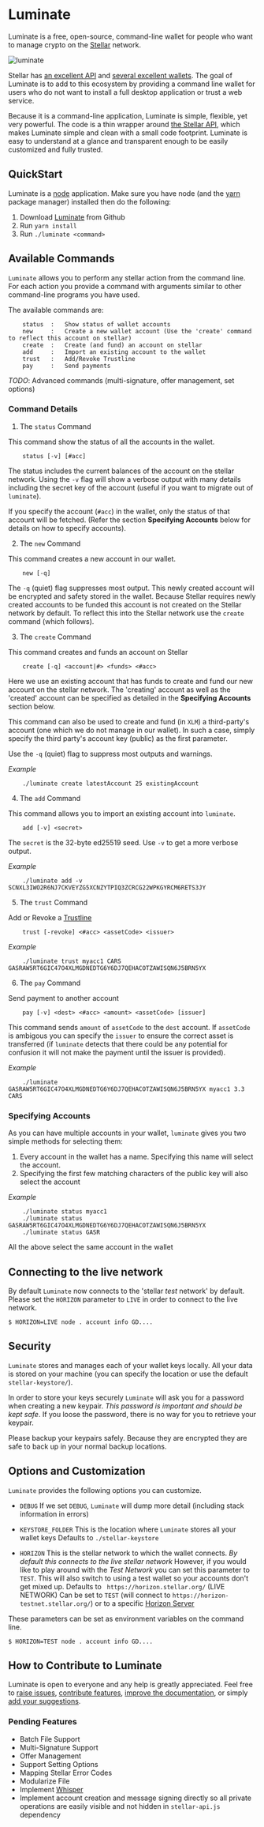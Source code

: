 # Luminate

Luminate is a free, open-source, command-line wallet for people who want
to manage crypto on the [Stellar](https://www.stellar.org/) network.

![luminate](icon_400x400.png)

Stellar has [an excellent API](https://www.stellar.org/developers/reference/)
and [several excellent wallets](https://www.stellar.org/lumens/wallets/).
The goal of Luminate is to add to this ecosystem by providing a command line
wallet for users who do not want to install a full desktop application or trust a web service.

Because it is a command-line application, Luminate is simple, flexible, yet very
powerful. The code is a thin wrapper around [the Stellar
API](https://www.stellar.org/developers/reference/), which makes Luminate simple
and clean with a small code footprint. Luminate is easy to understand
at a glance and transparent enough to be easily customized and fully
trusted.

## QuickStart
Luminate is a [node](https://nodejs.org/) application. Make sure you
have node (and the [yarn](https://yarnpkg.com/) package manager)
installed then do the following:

1. Download [Luminate](https://github.com/theproductiveprogrammer/luminate) from Github
2. Run `yarn install`
3. Run `./luminate <command>`

## Available Commands
`Luminate` allows you to perform any stellar action from the command
line. For each action you provide a command with arguments similar to
other command-line programs you have used.

The available commands are:

```
    status  :   Show status of wallet accounts
    new     :   Create a new wallet account (Use the 'create' command to reflect this account on stellar)
    create  :   Create (and fund) an account on stellar
    add     :   Import an existing account to the wallet
    trust   :   Add/Revoke Trustline
    pay     :   Send payments
```

*TODO*: Advanced commands (multi-signature, offer management, set options)

### Command Details
1. The `status` Command

This command show the status of all the accounts in the wallet.

        status [-v] [#acc]

The status includes the current balances of the account on the stellar
network. Using the `-v` flag will show a verbose output with many
details including the secret key of the account (useful if you want to
migrate out of `luminate`).

If you specify the account (`#acc`) in the wallet, only the status of
that account will be fetched. (Refer the section **Specifying Accounts**
below for details on how to specify accounts).

2. The `new` Command

This command creates a new account in our wallet.

        new [-q]

The `-q` (quiet) flag suppresses most output. This newly created account
will be encrypted and safety stored in the wallet. Because Stellar
requires newly created accounts to be funded this account is not created
on the Stellar network by default. To reflect this into the Stellar
network use the `create` command (which follows).

3. The `create` Command

This command creates and funds an account on Stellar

        create [-q] <account|#> <funds> <#acc>

Here we use an existing account that has funds to create and fund our
new account on the stellar network. The 'creating' account as well as the
'created' account can be specified as detailed in the **Specifying
Accounts** section below.

This command can also be used to create and fund (in `XLM`) a
third-party's account (one which we do not manage in our wallet). In
such a case, simply specify the third party's account key (public) as
the first parameter.

Use the `-q` (quiet) flag to suppress most outputs and warnings.

*Example*

        ./luminate create latestAccount 25 existingAccount

4. The `add` Command

This command allows you to import an existing account into `luminate`.

        add [-v] <secret>

The `secret` is the 32-byte ed25519 seed. Use `-v` to get a more verbose
output.

*Example*

        ./luminate add -v SCNXL3IWO2R6NJ7CKVEYZG5XCNZYTPIQ3ZCRCG22WPKGYRCM6RETS3JY

5. The `trust` Command

Add or Revoke a
[Trustline](https://www.stellar.org/developers/guides/concepts/assets.html#trustlines)

        trust [-revoke] <#acc> <assetCode> <issuer>

*Example*

        ./luminate trust myacc1 CARS GASRAW5RT6GIC47O4XLMGDNEDTG6Y6DJ7QEHACOTZAWISQN6J5BRN5YX


6. The `pay` Command

Send payment to another account

        pay [-v] <dest> <#acc> <amount> <assetCode> [issuer]

This command sends `amount` of `assetCode` to the `dest` account. If
`assetCode` is ambigous you can specify the `issuer` to ensure the
correct asset is transferred (if `luminate` detects that there could be
any potential for confusion it will not make the payment until the
issuer is provided).

*Example*

        ./luminate GASRAW5RT6GIC47O4XLMGDNEDTG6Y6DJ7QEHACOTZAWISQN6J5BRN5YX myacc1 3.3 CARS


### Specifying Accounts
As you can have multiple accounts in your wallet, `luminate` gives you
two simple methods for selecting them:

1. Every account in the wallet has a name. Specifying this name will
   select the account.
2. Specifying the first few matching characters of the public key will
   also select the account

*Example*

        ./luminate status myacc1
        ./luminate status GASRAW5RT6GIC47O4XLMGDNEDTG6Y6DJ7QEHACOTZAWISQN6J5BRN5YX
        ./luminate status GASR

All the above select the same account in the wallet


## Connecting to the live network
By default `Luminate` now connects to the 'stellar *test* network' by
default. Please set the `HORIZON` parameter to `LIVE` in order to
connect to the live network.

```
$ HORIZON=LIVE node . account info GD....
```

## Security
`Luminate` stores and manages each of your wallet keys locally. All your
data is stored on your machine (you can specify the location or use the
default `stellar-keystore/`).

In order to store your keys securely `Luminate` will ask you for a
password when creating a new keypair. _This password is important and
should be kept safe_. If you loose the password, there is no way for you
to retrieve your keypair.

Please backup your keypairs safely. Because they are encrypted they are
safe to back up in your normal backup locations.

## Options and Customization
`Luminate` provides the following options you can customize.

- `DEBUG`
    If we set `DEBUG`, `Luminate` will dump more detail (including stack
    information in errors)

- `KEYSTORE_FOLDER`
    This is the location where `Luminate` stores all your wallet keys
    Defaults to `./stellar-keystore`

- `HORIZON`
    This is the stellar network to which the wallet connects.
    _*By default this connects to the live stellar network*_
    However, if you would like to play around with the *Test Network*
    you can set this parameter to `TEST`. This will also switch to using
    a  test wallet so your accounts don't get mixed up.
    Defaults to ` https://horizon.stellar.org/` (LIVE NETWORK)
    Can be set to `TEST` (will connect to `https://horizon-testnet.stellar.org/`)
    or to a specific [Horizon Server](https://www.stellar.org/developers/horizon/reference/index.html)

These parameters can be set as environment variables on the command
line.

```
$ HORIZON=TEST node . account info GD....
```


## How to Contribute to Luminate
Luminate is open to everyone and any help is greatly appreciated.  Feel
free to [raise issues](https://github.com/theproductiveprogrammer/luminate/issues),
[contribute features](https://github.com/theproductiveprogrammer/luminate/pulls),
[improve the documentation](https://github.com/theproductiveprogrammer/luminate/pulls),
or simply [add your suggestions](https://github.com/theproductiveprogrammer/luminate/issues).

### Pending Features

* Batch File Support
* Multi-Signature Support
* Offer Management
* Support Setting Options
* Mapping Stellar Error Codes
* Modularize File
* Implement [Whisper](https://github.com/hmatejx/Interstellar-Whisper)
* Implement account creation and message signing directly so all private
  operations are easily visible and not hidden in `stellar-api.js` dependency
